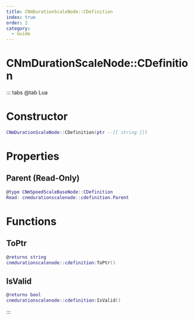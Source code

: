 ```yaml
---
title: CNmDurationScaleNode::CDefinition
index: true
order: 2
category:
  - Guide
---
```


# CNmDurationScaleNode::CDefinition

::: tabs
@tab Lua
# Constructor
```lua
CNmDurationScaleNode::CDefinition(ptr --[[ string ]])
```
# Properties
## Parent (Read-Only)
```lua
@type CNmSpeedScaleBaseNode::CDefinition
Read: cnmdurationscalenode::cdefinition.Parent
```
# Functions
## ToPtr
```lua
@returns string
cnmdurationscalenode::cdefinition:ToPtr()
```
## IsValid
```lua
@returns bool
cnmdurationscalenode::cdefinition:IsValid()
```

:::